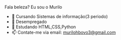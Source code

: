 Fala beleza? Eu sou o Murilo

- 📖 Cursando Sistemas de informação(3 periodo)
- 🔭 Desempregado
- 🌱 Estudando HTML,CSS,Python
- 📫 Contate-me via email: murilohbovo3@gmail.com



